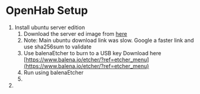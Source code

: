 
# OpenHab Setup
1. Install ubuntu server edition
	1. Download the server ed image from [here](https://ubuntu.com/download/server/thank-you?version=20.04.1&architecture=amd64)
	2. Note: Main ubuntu download link was slow. Google a faster link and use sha256sum to validate
	3. Use balenaEtcher to burn to a USB key Download here [https://www.balena.io/etcher/?ref=etcher_menu](https://www.balena.io/etcher/?ref=etcher_menu)
	4. Run using balenaEtcher
	5.  
2. 
<!--stackedit_data:
eyJoaXN0b3J5IjpbLTIwNjIxMzM3MTUsMTg3MTIzOTY0LC0xMT
MzMDc3MDAyXX0=
-->